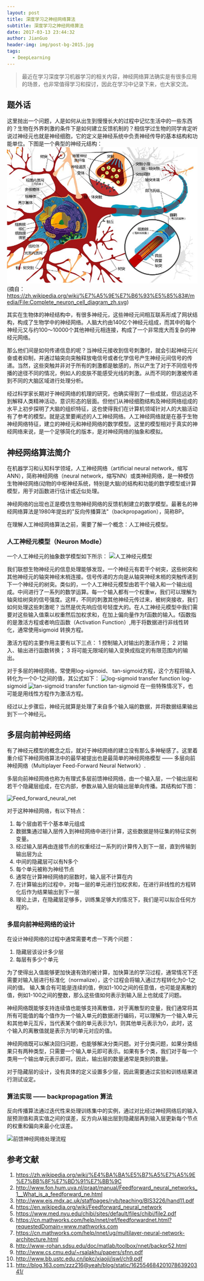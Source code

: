 ```yaml
---
layout: post
title: 深度学习之神经网络算法
subtitle: 深度学习之神经网络算法
date: 2017-03-13 23:44:32
author: JianGuo
header-img: img/post-bg-2015.jpg
tags:
  - DeepLearning
---
```


> 最近在学习深度学习机器学习的相关内容，神经网络算法确实是有很多应用的场景，也非常值得学习和探讨，因此在学习中记录下来，也大家交流。

## 题外话
这里抛出一个问题，人是如何从出生到慢慢长大的过程中记忆生活中的一些东西的？生物在外界刺激的条件下是如何建立反馈机制的？相信学过生物的同学肯定听说过神经元也就是神经细胞，它的定义是神经系统中负责神经传导的基本结构和功能单位。下图是一个典型的神经元结构： 
![神经元](/img/in-post/DeepLearning_neural_network/shenjingyuan.jpg)
(摘自：https://zh.wikipedia.org/wiki/%E7%A5%9E%E7%B6%93%E5%85%83#/media/File:Complete_neuron_cell_diagram_zh.svg)

其实在生物体的神经结构中，有很多神经元，这些神经元间相互联系形成了网状结构，构成了生物学中的神经网络。人脑大约由140亿个神经元组成，而其中的每个神经元又与约100～10000个其他神经元相连接，构成了一个非常庞大而复杂的神经元网络。

那么他们间是如何传递信息的呢？当神经元接收到信号刺激时，就会引起神经元兴奋或者抑制，并通过轴突向突触释放电信号或者化学信号产生神经元间信号的传递。当然，这些突触并非对于所有的刺激都是敏感的，所以产生了对于不同信号传播的途径不同的情况，例如人的皮肤不能感受光线的刺激。从而不同的刺激被传递到不同的大脑区域进行处理分析。

经过科学家长期对于神经网络的机理的研究，也确实得到了一些成就，但远远达不到解释人类精神活动，意识形态的层面。但他们从神经细胞结构及神经网络组成的水平上初步探明了大脑的组织特征，这也使得我们在计算机领域针对人的大脑活动有了参考的模型。就是这里要阐述的人工神经网络。人工神经网络就是在基于生物神经网络特征，建立的神经元和神经网络的数学模型。这里的模型相对于真实的神经网络来说，是一个足够简化的版本，是对神经网络的抽象和模拟。

## 神经网络算法简介
在机器学习和认知科学领域，人工神经网络（artificial neural network，缩写ANN），简称神经网络（neural network，缩写NN）或类神经网络，是一种模仿生物神经网络(动物的中枢神经系统，特别是大脑)的结构和功能的数学模型或计算模型，用于对函数进行估计或近似处理。

神经网络的出现也正是模仿生物神经网络的反馈机制建立的数学模型。最著名的神经网络算法是1980年提出的"反向传播算法"（backpropagation），简称BP。

在理解人工神经网络算法之前，需要了解一个概念：人工神经元模型。

### 人工神经元模型（Neuron Modle）
一个人工神经元的抽象数学模型如下所示：
![人工神经元模型](http://www-rohan.sdsu.edu/doc/matlab/toolbox/nnet/05_neuro.gif)

我们联想生物神经元的信息处理能够发现，一个神经元有若干个树突，这些树突和其他神经元的轴突神经末梢连接。信号传递的方向是从轴突神经末梢的突触传递到下一个神经元的树突。类似的，一个人工神经元模型由若干个输入和一个输出组成。中间进行了一系列的数学运算。每一个输入都有一个权重w，我们可以理解为轴突给树突的信号强度。这样，不同的刺激其他神经元传过来，被树突接收，我们如何处理这些刺激呢？当然是优先响应信号轻度大的。在人工神经元模型中我们需要对这些输入值乘以权重然后加权求和，在加上偏向量作为f函数的输入。f函数指的是激活方程或者响应函数（Activation Function）,用于将数据进行非线性转化，通常使用sigmoid 转换方程。

激活方程的主要作用主要有以下三点：
1 控制输入对输出的激活作用；
2 对输入、输出进行函数转换；
3 将可能无限域的输入变换成指定的有限范围内的输出。

对于多层的神经网络，常使用log-sigmoid、 tan-sigmoid方程，这个方程将输入转化为一个0-1之间的值，其公式如下：
![log-sigmoid transfer function](http://www-rohan.sdsu.edu/doc/matlab/toolbox/nnet/logsig.gif)
log-sigmoid
![tan-sigmoid transfer function](http://www-rohan.sdsu.edu/doc/matlab/toolbox/nnet/tansig.gif)
tan-sigmoid
在一些特殊情况下，也可能是用线性方程作为激活方程。

经过以上步骤后，神经元就算是处理了来自多个输入端的数据，并将数据结果输出到下一个神经元。


## 多层向前神经网络
有了神经元模型的概念之后，就对于神经网络的建立没有那么多神秘感了。这里着重介绍下神经网络算法中的最早被提出也是最简单的神经网络模型 —— 多层向前神经网络（Multiplayer Feed-Forward Neural Network）. 

多层向前神经网络也称为有理式多层前馈神经网络，由一个输入层，一个输出层和若干个隐藏层组成，在它内部，参数从输入层向输出层单向传播。其结构如下图：

![Feed_forward_neural_net](http://simage.jdon.com/bigdata/mla13.png)

对于这种神经网络，有以下特点：
1. 每个层由若干个基本单元组成
2. 数据集通过输入层传入到神经网络中进行计算，这些数据是特征集的特征实例变量。
3. 经过输入层再由连接节点的权重经过一系列的计算传入到下一层，直到传输到输出层为止
4. 中间的隐藏层可以有N多个
5. 每个单元被称为神经节点
6. 通常在计算神经网络的层数时，输入层不计算在内
7. 在计算输出的过程中，对每一层的单元进行加权求和，在进行非线性的方程转化后作为结果输出到下一层
8. 理论上讲，在隐藏层足够多，训练集足够大的情况下，我们是可以拟合任何方程的。

### 多层向前神经网络的设计
在设计神经网络的过程中通常需要考虑一下两个问题：

1. 隐藏层该设计多少层
2. 每层有多少个单元

为了使得出入值能够更加快速有效的被计算，加快算法的学习过程，通常情况下还需要对输入层进行标准化（normalize），这个过程会将输入通过方程转化为0-1之间的值。
输入集合有可能是连续的值，例如1-100之间的任意值，也可能是离散的值，例如1-100之间的整数，那么这些值如何表示到输入层上也就成了问题。

神经网络既能够支持连续值也能够支持离散值，对于离散型的变量，我们通常将其所有可能值的每个值作为一个输入单元的数据进行编码，可以理解为一个输入单元和其他单元互斥，当代表某个值的单元表示为1，则其他单元表示为0，此时，这个输入的离散值就是表示为1的单元对应的值。

神经网络既可以解决回归问题，也能够解决分类问题。对于分类问题，如果分类结果只有两种类型，只需要一个输入单元即可表示。如果有多个类，我们对于每一个类用一个输出单元表示即可。因此，输出层的数量通常是类别的数量。

对于隐藏层的设计，没有具体的定义设置多少层，因此需要通过实验和训练结果进行测试设定。

### 算法实现 —— backpropagation 算法
反向传播算法通过迭代性来处理训练集中的实例，通过对比经过神经网络后的输入层预测值和真实值之间的误差，反方向从输出层到隐藏层再到输入层更新每个节点的权重和偏向来最小化误差。

![前馈神经网络处理流程](https://cn.mathworks.com/help/examples/nnet/win64/RefFeedForwardNetExample_01.png)



## 参考文献
1. https://zh.wikipedia.org/wiki/%E4%BA%BA%E5%B7%A5%E7%A5%9E%E7%BB%8F%E7%BD%91%E7%BB%9C
2. http://www.fon.hum.uva.nl/praat/manual/Feedforward_neural_networks_1__What_is_a_feedforward_ne.html
3. http://www.eis.mdx.ac.uk/staffpages/rvb/teaching/BIS3226/hand11.pdf
4. https://en.wikipedia.org/wiki/Feedforward_neural_network
5. https://www.med.nyu.edu/chibi/sites/default/files/chibi/file2.pdf
6. https://cn.mathworks.com/help/nnet/ref/feedforwardnet.html?requestedDomain=www.mathworks.com
7. https://cn.mathworks.com/help/nnet/ug/multilayer-neural-network-architecture.html
8. http://www-rohan.sdsu.edu/doc/matlab/toolbox/nnet/backpr52.html
9. http://www.cs.cmu.edu/~rsalakhu/papers/sfnn.pdf
10. http://www.bb.ustc.edu.cn/jpkc/xiaoji/jswl/ch9.pdf
11. http://blog.163.com/zzz216@yeah/blog/static/16255468420107863920341/